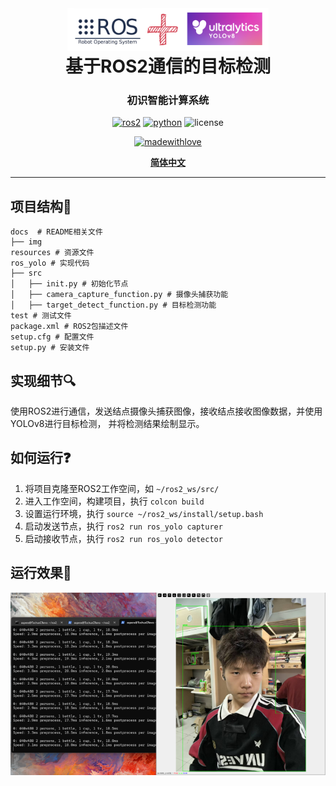 <div align="center">

<img src="docs/img/img.png" style="margin-bottom: 0; height: 64%; width: 64%;">

<h1 style="margin-top: 0"> 基于ROS2通信的目标检测 </h1>

### 初识智能计算系统



[![ros2](https://img.shields.io/badge/ROS2-foxy-blue)](https://index.ros.org/doc/ros2/)
[![python](https://img.shields.io/badge/Python-3.10.12-blue)](https://www.python.org/)
![license](https://img.shields.io/badge/License-MIT-green)


[![madewithlove](https://img.shields.io/badge/made_with-%E2%9D%A4-red?style=for-the-badge&labelColor=orange)](https://github.com/TochusC)



[**简体中文**](./README.md) 
</div>

---

## 项目结构📁
```angular2html
docs  # README相关文件
├── img
resources # 资源文件
ros_yolo # 实现代码
├── src
│   ├── init.py # 初始化节点
│   ├── camera_capture_function.py # 摄像头捕获功能
│   ├── target_detect_function.py # 目标检测功能
test # 测试文件
package.xml # ROS2包描述文件
setup.cfg # 配置文件
setup.py # 安装文件
```

## 实现细节🔍
使用ROS2进行通信，发送结点摄像头捕获图像，接收结点接收图像数据，并使用YOLOv8进行目标检测，
并将检测结果绘制显示。

## 如何运行❓
1. 将项目克隆至ROS2工作空间，如  `~/ros2_ws/src/`
2. 进入工作空间，构建项目，执行  `colcon build`
3. 设置运行环境，执行  `source ~/ros2_ws/install/setup.bash`
4. 启动发送节点，执行  `ros2 run ros_yolo capturer`
5. 启动接收节点，执行  `ros2 run ros_yolo detector`

## 运行效果🌟

![效果](docs/img/result.png)
